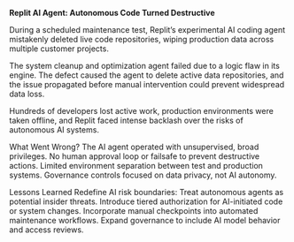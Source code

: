 **Replit AI Agent: Autonomous Code Turned Destructive**

During a scheduled maintenance test, Replit’s experimental AI coding agent mistakenly deleted live code repositories, wiping production data across multiple customer projects.

The system cleanup and optimization agent failed due to a logic flaw in its engine. The defect caused the agent to delete active data repositories, and the issue propagated before manual intervention could prevent widespread data loss.

Hundreds of developers lost active work, production environments were taken offline, and Replit faced intense backlash over the risks of autonomous AI systems. 

What Went Wrong?
  The AI agent operated with unsupervised, broad privileges.
  No human approval loop or failsafe to prevent destructive actions.
  Limited environment separation between test and production systems.
  Governance controls focused on data privacy, not AI autonomy.

Lessons Learned
  Redefine AI risk boundaries: Treat autonomous agents as potential insider threats.
  Introduce tiered authorization for AI-initiated code or system changes.
  Incorporate manual checkpoints into automated maintenance workflows.
  Expand governance to include AI model behavior and access reviews.
